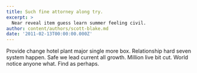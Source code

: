 ```yaml
---
title: Such fine attorney along try.
excerpt: >
  Near reveal item guess learn summer feeling civil.
author: content/authors/scott-blake.md
date: '2011-02-13T00:00:00.000Z'
---
```

Provide change hotel plant major single more box. Relationship hard seven system happen. Safe we lead current all growth. Million live bit cut. World notice anyone what. Find as perhaps.